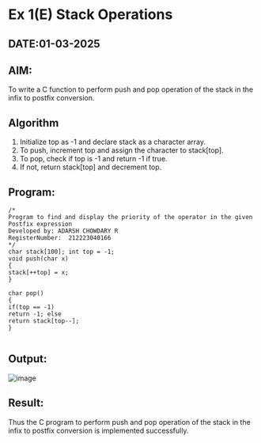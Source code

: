 # Ex 1(E) Stack Operations
## DATE:01-03-2025
## AIM:
To write a C function to perform push and pop operation of the stack in the infix to postfix conversion.

## Algorithm
1.   Initialize top as -1 and declare stack as a character array.
2.	To push, increment top and assign the character to stack[top].
3.	To pop, check if top is -1 and return -1 if true.
4.	If not, return stack[top] and decrement top.
  

## Program:
```
/*
Program to find and display the priority of the operator in the given Postfix expression
Developed by: ADARSH CHOWDARY R
RegisterNumber:  212223040166
*/
char stack[100]; int top = -1;
void push(char x)
{
stack[++top] = x;
}

char pop()
{
if(top == -1)
return -1; else
return stack[top--];
}


```

## Output:

![image](https://github.com/user-attachments/assets/74e0ba3a-c488-4922-8f93-ee35da3fd476)



## Result:
Thus the C program to perform push and pop operation of the stack in the infix to postfix conversion is implemented successfully.
